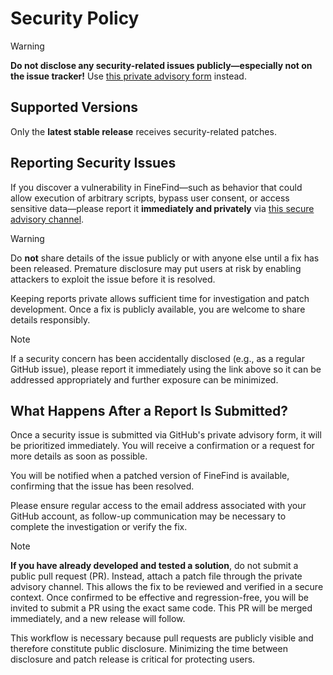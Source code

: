 # Security Policy

> [!WARNING]
> **Do not disclose any security-related issues publicly—especially not on the issue tracker!** Use [this private advisory form](https://github.com/leonsdepot/FineFind/security/advisories/new) instead.

## Supported Versions

Only the **latest stable release** receives security-related patches.

## Reporting Security Issues

If you discover a vulnerability in FineFind—such as behavior that could allow execution of arbitrary scripts, bypass user consent, or access sensitive data—please report it **immediately and privately** via [this secure advisory channel](https://github.com/leonsdepot/FineFind/security/advisories/new).

> [!WARNING]
> Do **not** share details of the issue publicly or with anyone else until a fix has been released. Premature disclosure may put users at risk by enabling attackers to exploit the issue before it is resolved.

Keeping reports private allows sufficient time for investigation and patch development. Once a fix is publicly available, you are welcome to share details responsibly.

> [!NOTE]  
> If a security concern has been accidentally disclosed (e.g., as a regular GitHub issue), please report it immediately using the link above so it can be addressed appropriately and further exposure can be minimized.

## What Happens After a Report Is Submitted?

Once a security issue is submitted via GitHub's private advisory form, it will be prioritized immediately. You will receive a confirmation or a request for more details as soon as possible.

You will be notified when a patched version of FineFind is available, confirming that the issue has been resolved.

Please ensure regular access to the email address associated with your GitHub account, as follow-up communication may be necessary to complete the investigation or verify the fix.

> [!NOTE]
> **If you have already developed and tested a solution**, do not submit a public pull request (PR). Instead, attach a patch file through the private advisory channel.
> This allows the fix to be reviewed and verified in a secure context. Once confirmed to be effective and regression-free, you will be invited to submit a PR using the exact same code. This PR will be merged immediately, and a new release will follow.

This workflow is necessary because pull requests are publicly visible and therefore constitute public disclosure. Minimizing the time between disclosure and patch release is critical for protecting users.
